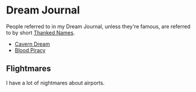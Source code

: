 # Dream Journal

People referred to in my Dream Journal, unless they're famous, are referred to by short [Thanked Names][].

[Thanked Names]: https://thanked.name/

- [Cavern Dream](c7f437bd-6b67-4a51-9e14-e3edd618315e.md)
- [Blood Piracy](b7a1fd76-59d4-447d-82cb-7a24eb8a3a80.md)

## Flightmares

I have a lot of nightmares about airports.
